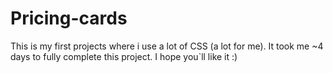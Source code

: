 # Pricing-cards
This is my first projects where i use a lot of CSS (a lot for me). It took me ~4 days to fully complete this project. I hope you`ll like it :)
